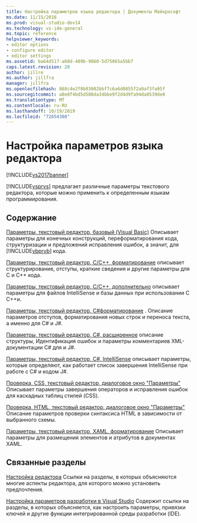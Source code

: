 ```yaml
---
title: Настройка параметров языка редактора | Документы Майкрософт
ms.date: 11/15/2016
ms.prod: visual-studio-dev14
ms.technology: vs-ide-general
ms.topic: reference
helpviewer_keywords:
- editor options
- configure editor
- editor settings
ms.assetid: ba64d517-a60d-409b-9860-5d75065a5bb7
caps.latest.revision: 20
author: jillre
ms.author: jillfra
manager: jillfra
ms.openlocfilehash: 868c4e2f8b03002bbf7c6a6d0855f2a9af3fa95f
ms.sourcegitcommit: a8e8f4bd5d508da34bbe9f2d4d9fa94da0539de0
ms.translationtype: MT
ms.contentlocale: ru-RU
ms.lasthandoff: 10/19/2019
ms.locfileid: "72654308"
---
```

# <a name="setting-language-specific-editor-options"></a>Настройка параметров языка редактора
[!INCLUDE[vs2017banner](../../includes/vs2017banner.md)]

[!INCLUDE[vsprvs](../../includes/vsprvs-md.md)] предлагает различные параметры текстового редактора, которые можно применить к определенным языкам программирования.

## <a name="in-this-section"></a>Содержание
 [Параметры, текстовый редактор, базовый (Visual Basic)](../../ide/reference/options-text-editor-basic-visual-basic.md) Описывает параметры для конечных конструкций, переформатирования кода, структуризации и предложений исправления ошибок, а значит, для [!INCLUDE[vbprvb](../../includes/vbprvb-md.md)] кода.

 [Параметры, текстовый редактор, C/C++, форматирование](../../ide/reference/options-text-editor-c-cpp-formatting.md) описывает структурирование, отступы, краткие сведения и другие параметры для C и C++ кода.

 [Параметры, текстовый редактор, C/C++, дополнительно](../../ide/reference/options-text-editor-c-cpp-advanced.md) описывает параметры для файлов IntelliSense и базы данных при использовании C C++и.

 [Параметры, текстовый редактор, C#форматирование](../../ide/reference/options-text-editor-csharp-formatting.md) . Описание параметров отступов, форматирования новых строк и переноса текста, а именно для C# и J#.

 [Параметры, текстовый редактор, C#, расширенное](../../ide/reference/options-text-editor-csharp-advanced.md) описание структуры, Идентификация ошибок и параметры комментариев XML-документации C# для и J#.

 [Параметры, текстовый редактор, C#, IntelliSense](../../ide/reference/options-text-editor-csharp-intellisense.md) описывает параметры, которые определяют, как работает список завершения IntelliSense при работе с C# и кодом J#.

 [Проверка, CSS, текстовый редактор, диалоговое окно "Параметры"](https://msdn.microsoft.com/library/5afe0808-16bb-420f-b620-7ca1a4d9f2cc) Описывает параметры завершения операторов и исправления ошибок для каскадных таблиц стилей (CSS).

 [Проверка, HTML, текстовый редактор, диалоговое окно "Параметры"](https://msdn.microsoft.com/library/9c24ecfe-263e-4bf1-88de-d01be3992863) Описание параметров проверки синтаксиса HTML в зависимости от выбранного схемы.

 [Параметры, текстовый редактор, XAML, форматирование](../../ide/reference/options-text-editor-xaml-formatting.md) Описывает параметры для размещения элементов и атрибутов в документах XAML.

## <a name="related-sections"></a>Связанные разделы
 [Настройка редактора](../../ide/customizing-the-editor.md) Ссылки на разделы, в которых объясняются многие аспекты редактора, для которого можно установить предпочтения.

 [Настройка параметров разработки в Visual Studio](https://msdn.microsoft.com/22c4debb-4e31-47a8-8f19-16f328d7dcd3) Содержит ссылки на разделы, в которых объясняется, как настроить параметры, привязки ключей и другие функции интегрированной среды разработки (IDE).
